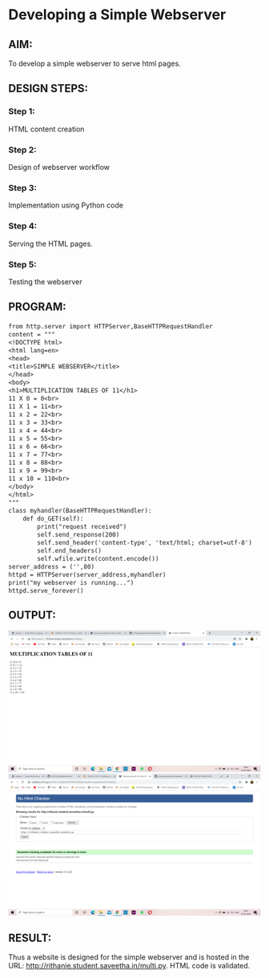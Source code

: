# Developing a Simple Webserver
## AIM:
To develop a simple webserver to serve html pages.

## DESIGN STEPS:
### Step 1: 
HTML content creation
### Step 2:
Design of webserver workflow
### Step 3:
Implementation using Python code
### Step 4:
Serving the HTML pages.
### Step 5:
Testing the webserver

## PROGRAM:
```
from http.server import HTTPServer,BaseHTTPRequestHandler
content = """
<!DOCTYPE html>
<html lang=en>
<head>
<title>SIMPLE WEBSERVER</title>
</head>
<body>
<h1>MULTIPLICATION TABLES OF 11</h1>
11 X 0 = 0<br>
11 X 1 = 11<br>
11 x 2 = 22<br>
11 x 3 = 33<br>
11 x 4 = 44<br>
11 x 5 = 55<br>
11 x 6 = 66<br>
11 x 7 = 77<br>
11 x 8 = 88<br>
11 x 9 = 99<br>
11 x 10 = 110<br>
</body>
</html>
"""
class myhandler(BaseHTTPRequestHandler):
    def do_GET(self):
        print("request received")
        self.send_response(200)
        self.send_header('content-type', 'text/html; charset=utf-8')
        self.end_headers()
        self.wfile.write(content.encode())
server_address = ('',80)
httpd = HTTPServer(server_address,myhandler)
print("my webserver is running...")     
httpd.serve_forever()
```


## OUTPUT:
![output](./static/img/output1.png)
![output](./static/img/validate1.png)

## RESULT:
Thus a website is designed for the simple webserver and is hosted in the 
URL: http://rithanie.student.saveetha.in/multi.py. HTML code is validated.